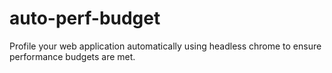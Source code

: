 # auto-perf-budget
Profile your web application automatically using headless chrome to ensure performance budgets are met.
